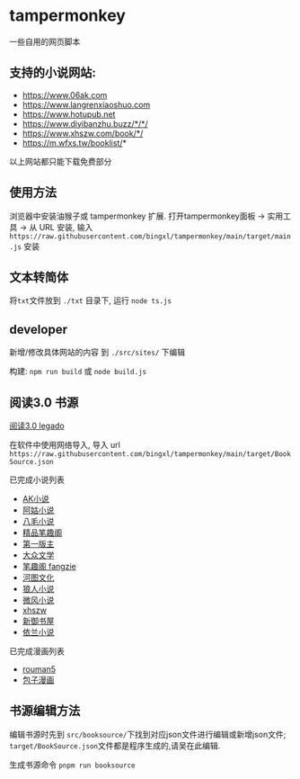 # tampermonkey
一些自用的网页脚本

## 支持的小说网站:
+ https://www.06ak.com
+ https://www.langrenxiaoshuo.com
+ https://www.hotupub.net
+ https://www.diyibanzhu.buzz/*/*/
+ https://www.xhszw.com/book/*/
+ https://m.wfxs.tw/booklist/*


以上网站都只能下载免费部分

## 使用方法
浏览器中安装油猴子或 tampermonkey 扩展.
打开tampermonkey面板 -> 实用工具 -> 从 URL 安装,  输入 `https://raw.githubusercontent.com/bingxl/tampermonkey/main/target/main.js` 安装


## 文本转简体
将`txt`文件放到 `./txt` 目录下, 运行 `node ts.js`

## developer
新增/修改具体网站的内容 到 `./src/sites/` 下编辑

构建: `npm run build` 或 `node build.js`

## 阅读3.0 书源
[阅读3.0 legado](https://github.com/gedoor/legado)

在软件中使用网络导入, 导入 url `https://raw.githubusercontent.com/bingxl/tampermonkey/main/target/BookSource.json`

已完成小说列表
+ [AK小说](https://www.06ak.com)
+ [阿姑小说](http://m.aguxs.com)
+ [八毛小说](http://m.bamxs.com)
+ [精品笔趣阁](https://bqgjpw.com)
+ [第一版主](https://www.diyibanzhu.buzz)
+ [大众文学](https://m.dzwx520.com)
+ [笔趣阁 fangzie](https://m.fangzie.com)
+ [河图文化](https://www.hotupub.net)
+ [狼人小说](https://www.langrenxiaoshuo.com)
+ [微风小说](https://m.wfxs.tw)
+ [xhszw](https://www.xhszw.com)
+ [新御书屋](https://m.xinyushuwu1.com)
+ [依兰小说](https://www.yilanxs.com)


已完成漫画列表
+ [rouman5](http://rouman5.com)
+ [包子漫画](https://www.baozimh.com)

## 书源编辑方法
编辑书源时先到 `src/booksource/`下找到对应json文件进行编辑或新增json文件; `target/BookSource.json`文件都是程序生成的,请吴在此编辑.

生成书源命令 `pnpm run booksource`